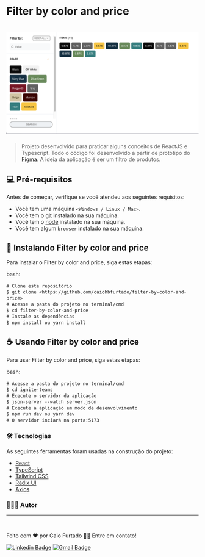 # Filter by color and price

<h1 align="center">
  <img alt="Filter by color and price" title="Filter by color and price" src="./src/assets/banner.png" />
</h1>

> Projeto desenvolvido para praticar alguns conceitos de ReactJS e Typescript. Todo o código foi desenvolvido a partir de protótipo do [Figma](https://www.figma.com/file/ZmToweBS4dlMaYk5a9AyRk/Filter-by-color-and-price?type=design&node-id=2%3A253&mode=design&t=QjqjLaT2YpMXcMra-1). A ideia da aplicação é ser um filtro de produtos.  
>

## 💻 Pré-requisitos

Antes de começar, verifique se você atendeu aos seguintes requisitos:

- Você tem uma máquina `<Windows / Linux / Mac>`.
- Você tem o [git](https://git-scm.com) instalado na sua máquina.
- Você tem o [node](https://nodejs.org/en/) instalado na sua máquina.
- Você tem algum `browser` instalado na sua máquina.

## 🚀 Instalando Filter by color and price

Para instalar o Filter by color and price, siga estas etapas:

bash:

```
# Clone este repositório
$ git clone <https://github.com/caiohbfurtado/filter-by-color-and-price>
# Acesse a pasta do projeto no terminal/cmd
$ cd filter-by-color-and-price
# Instale as dependências
$ npm install ou yarn install
```

## ☕ Usando Filter by color and price

Para usar Filter by color and price, siga estas etapas:

bash:

```
# Acesse a pasta do projeto no terminal/cmd
$ cd ignite-teams
# Execute o servidor da aplicação
$ json-server --watch server.json
# Execute a aplicação em modo de desenvolvimento
$ npm run dev ou yarn dev
# O servidor inciará na porta:5173
```

### 🛠 Tecnologias

As seguintes ferramentas foram usadas na construção do projeto:

- [React](https://react.dev/)
- [TypeScript](https://www.typescriptlang.org/)
- [Tailwind CSS](https://tailwindcss.com/)
- [Radix UI](https://www.radix-ui.com/)
- [Axios](https://axios-http.com/)

### 👨🏾‍💻 Autor

---

 <img style="border-radius: 50%;" src="https://github.com/caiohbfurtado.png" width="100px;" alt=""/>

Feito com ❤️ por Caio Furtado 👋🏽 Entre em contato!

[![Linkedin Badge](https://img.shields.io/badge/-Caio-blue?style=flat-square&logo=Linkedin&logoColor=white&link=https://www.linkedin.com/in/tgmarinho/)](https://www.linkedin.com/in/caiohbfurtado/)
[![Gmail Badge](https://img.shields.io/badge/-caiohbfurtado@gmail.com-c14438?style=flat-square&logo=Gmail&logoColor=white&link=mailto:tgmarinho@gmail.com)](mailto:caiohbfurtado@gmail.com)
